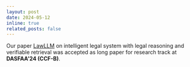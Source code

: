 ```yaml
---
layout: post
date: 2024-05-12
inline: true
related_posts: false
---
```


Our paper [LawLLM](https://doi.org/10.1007/978-981-97-5569-1_19) on intelligent legal system with legal reasoning and verifiable retrieval was accepted as long paper for research track at **DASFAA'24 (CCF-B)**.

